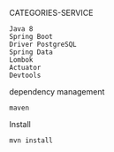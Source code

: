 CATEGORIES-SERVICE

    Java 8
    Spring Boot
    Driver PostgreSQL
    Spring Data
    Lombok
    Actuator
    Devtools

dependency management

    maven

Install

    mvn install
